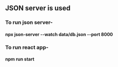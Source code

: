 ## JSON server is used 

### To run json server- 
#### npx json-server --watch data/db.json --port 8000

### To run react app-
#### npm run start